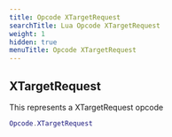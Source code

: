 ```yaml
---
title: Opcode XTargetRequest
searchTitle: Lua Opcode XTargetRequest
weight: 1
hidden: true
menuTitle: Opcode XTargetRequest
---
```

## XTargetRequest

This represents a XTargetRequest opcode
```lua
Opcode.XTargetRequest
```